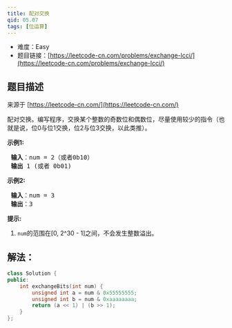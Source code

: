 ```yaml
---
title: 配对交换
qid: 05.07
tags: [位运算]
---
```



- 难度：Easy
- 题目链接：[https://leetcode-cn.com/problems/exchange-lcci/](https://leetcode-cn.com/problems/exchange-lcci/)


## 题目描述

来源于 [https://leetcode-cn.com/](https://leetcode-cn.com/)

<p>配对交换。编写程序，交换某个整数的奇数位和偶数位，尽量使用较少的指令（也就是说，位0与位1交换，位2与位3交换，以此类推）。</p>

<p> <strong>示例1:</strong></p>

<pre>
<strong> 输入</strong>：num = 2（或者0b10）
<strong> 输出</strong> 1 (或者 0b01)
</pre>

<p> <strong>示例2:</strong></p>

<pre>
<strong> 输入</strong>：num = 3
<strong> 输出</strong>：3
</pre>

<p> <strong>提示:</strong></p>

<ol>
<li><code>num</code>的范围在[0, 2^30 - 1]之间，不会发生整数溢出。</li>
</ol>


## 解法：

```c++
class Solution {
public:
    int exchangeBits(int num) {
        unsigned int a = num & 0x55555555;
        unsigned int b = num & 0xaaaaaaaa;
        return (a << 1) | (b >> 1);
    }
};
```